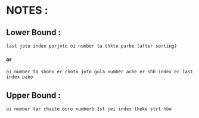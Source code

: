 # NOTES :

## Lower Bound :
    last joto index porjnto oi number ta thkte parbe (after sorting)
    
  #### or
                              
    oi number ta shoho er choto joto gula number ache er shb index er last index pabo

## Upper Bound :
    oi number tar chaite boro numberb 1st jei index theke strt hbe
